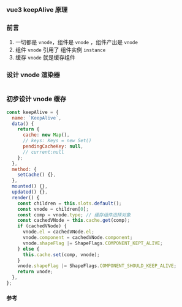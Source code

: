 ### vue3 keepAlive 原理

### 前言

1. 一切都是 `vnode`，组件是 `vnode` ，组件产出是 `vnode`
2. 组件 `vnode` 引用了 组件实例 `instance`
3. 缓存 `vnode` 就是缓存组件

### 设计 vnode 渲染器

```js

```
### 初步设计 vnode 缓存

```js
const keepAlive = {
  name: `KeepAlive`,
  data() {
    return {
      cache: new Map(),
      // keys: Keys = new Set()
      pendingCacheKey: null,
      // current:null
    };
  },
  method: {
    setCache() {},
  },
  mounted() {},
  updated() {},
  render() {
    const children = this.slots.default();
    const vnode = children[0];
    const comp = vnode.type; // 缓存组件选择对象
    const cachedVNode = this.cache.get(comp);
    if (cachedVNode) {
      vnode.el = cachedVNode.el;
      vnode.component = cachedVNode.component;
      vnode.shapeFlag |= ShapeFlags.COMPONENT_KEPT_ALIVE;
    } else {
      this.cache.set(comp, vnode);
    }
    vnode.shapeFlag |= ShapeFlags.COMPONENT_SHOULD_KEEP_ALIVE;
    return vnode;
  },
};
```

#### 参考
